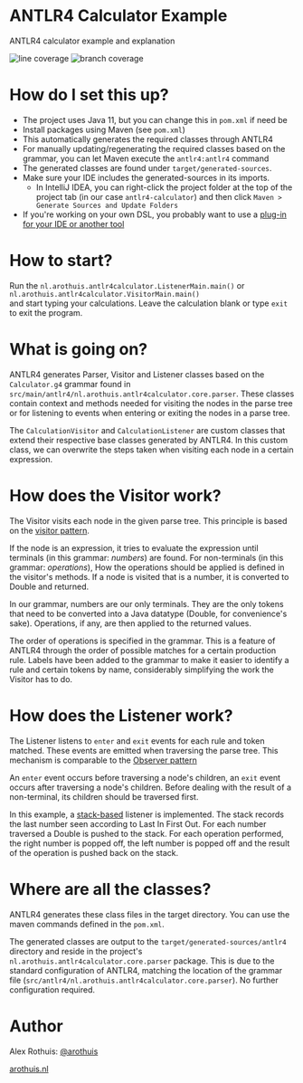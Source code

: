 # ANTLR4 Calculator Example
ANTLR4 calculator example and explanation

![line coverage](.github/badges/jacoco.svg) 
![branch coverage](.github/badges/branches.svg)

# How do I set this up?
* The project uses Java 11, but you can change this in `pom.xml` if need be
* Install packages using Maven (see `pom.xml`)
* This automatically generates
 the required classes through ANTLR4
* For manually updating/regenerating the required classes
 based on the grammar, you can let Maven execute the
 `antlr4:antlr4` command
* The generated classes are found under `target/generated-sources`.
* Make sure your IDE includes the generated-sources in its imports.
    * In IntelliJ IDEA, you can right-click the project folder at the top of the project tab (in our case `antlr4-calculator`)
      and then click `Maven > Generate Sources and Update Folders`
* If you're working on your own DSL, you probably want to use a [plug-in for your IDE or another tool](https://www.antlr.org/tools.html)

# How to start?
Run the `nl.arothuis.antlr4calculator.ListenerMain.main()` or `nl.arothuis.antlr4calculator.VisitorMain.main()`  
and start typing your calculations.
Leave the calculation blank or type `exit` to exit the program.

# What is going on?
ANTLR4 generates Parser, Visitor and Listener
classes based on the `Calculator.g4` grammar
found in `src/main/antlr4/nl.arothuis.antlr4calculator.core.parser`.
These classes contain context and methods needed
for visiting the nodes in the parse tree or
for listening to events when entering or exiting
the nodes in a parse tree.

The `CalculationVisitor` and `CalculationListener` 
are custom classes that extend their respective 
base classes generated by ANTLR4. In this custom class,
we can overwrite the steps taken when visiting each node
in a certain expression.

# How does the Visitor work?
The Visitor visits each node in the given parse tree.
This principle is based on the
[visitor pattern](https://refactoring.guru/design-patterns/visitor).

If the node is an expression, it tries to evaluate the expression
until terminals (in this grammar: *numbers*) are found.
For non-terminals (in this grammar: *operations*),
How the operations should be applied
is defined in the visitor's methods. If a node is visited that is
a number, it is converted to Double and returned.

In our grammar, numbers are our only terminals. They are
the only tokens that need to be converted into a Java datatype
(Double, for convenience's sake). Operations, if any, are then applied
to the returned values.

The order of operations is specified in the grammar.
This is a feature of ANTLR4 through the order
of possible matches for a certain production rule.
Labels have been added to the grammar to make it easier
to identify a rule and certain tokens by name, considerably
simplifying the work the Visitor has to do.

# How does the Listener work?
The Listener listens to `enter` and `exit` events
for each rule and token matched.
These events are emitted when traversing the parse tree.
This mechanism is comparable to the 
[Observer pattern](https://refactoring.guru/design-patterns/observer)

An `enter` event occurs before traversing a node's children,
an `exit` event occurs after traversing a node's children.
Before dealing with the result of a non-terminal, its children
should be traversed first. 

In this example, a [stack-based](https://en.wikipedia.org/wiki/Stack_(abstract_data_type)) 
listener is implemented.
The stack records the last number seen according to Last In First Out.
For each number traversed a Double is pushed
to the stack. 
For each operation performed, the right number is popped off,
the left number is popped off and the result of the operation
is pushed back on the stack. 

# Where are all the classes?
ANTLR4 generates these class files
in the target directory. You can use the
maven commands defined in the `pom.xml`.

The generated classes are output to the `target/generated-sources/antlr4` directory
and reside in the project's `nl.arothuis.antlr4calculator.core.parser` package.
This is due to the standard configuration of ANTLR4,
matching the location of the grammar file (`src/antlr4/nl.arothuis.antlr4calculator.core.parser`).
No further configuration required.

# Author
Alex Rothuis: [@arothuis](https://twitter.com/arothuis)

[arothuis.nl](http://arothuis.nl)
